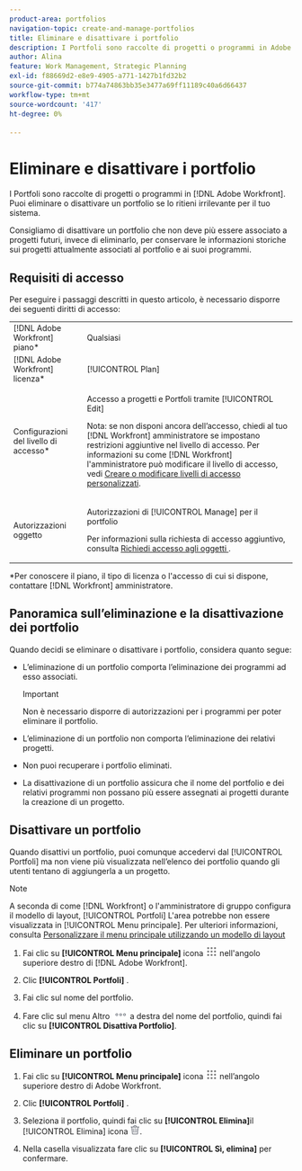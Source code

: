 ```yaml
---
product-area: portfolios
navigation-topic: create-and-manage-portfolios
title: Eliminare e disattivare i portfolio
description: I Portfoli sono raccolte di progetti o programmi in Adobe Workfront. Puoi eliminare o disattivare un portfolio se lo ritieni irrilevante per il tuo sistema.
author: Alina
feature: Work Management, Strategic Planning
exl-id: f88669d2-e8e9-4905-a771-1427b1fd32b2
source-git-commit: b774a74863bb35e3477a69ff11189c40a6d66437
workflow-type: tm+mt
source-wordcount: '417'
ht-degree: 0%

---
```


# Eliminare e disattivare i portfolio

I Portfoli sono raccolte di progetti o programmi in [!DNL Adobe Workfront]. Puoi eliminare o disattivare un portfolio se lo ritieni irrilevante per il tuo sistema.

Consigliamo di disattivare un portfolio che non deve più essere associato a progetti futuri, invece di eliminarlo, per conservare le informazioni storiche sui progetti attualmente associati al portfolio e ai suoi programmi.

## Requisiti di accesso

Per eseguire i passaggi descritti in questo articolo, è necessario disporre dei seguenti diritti di accesso:

<table style="table-layout:auto"> 
 <col> 
 <col> 
 <tbody> 
  <tr> 
   <td role="rowheader">[!DNL Adobe Workfront] piano*</td> 
   <td> <p>Qualsiasi </p> </td> 
  </tr> 
  <tr> 
   <td role="rowheader">[!DNL Adobe Workfront] licenza*</td> 
   <td> <p>[!UICONTROL Plan] </p> </td> 
  </tr> 
  <tr> 
   <td role="rowheader">Configurazioni del livello di accesso*</td> 
   <td> <p>Accesso a progetti e Portfoli tramite [!UICONTROL Edit]</p> <p>Nota: se non disponi ancora dell’accesso, chiedi al tuo [!DNL Workfront] amministratore se impostano restrizioni aggiuntive nel livello di accesso. Per informazioni su come [!DNL Workfront] l'amministratore può modificare il livello di accesso, vedi <a href="../../../administration-and-setup/add-users/configure-and-grant-access/create-modify-access-levels.md" class="MCXref xref">Creare o modificare livelli di accesso personalizzati</a>.</p> </td> 
  </tr> 
  <tr> 
   <td role="rowheader">Autorizzazioni oggetto</td> 
   <td> <p>Autorizzazioni di [!UICONTROL Manage] per il portfolio </p> <p>Per informazioni sulla richiesta di accesso aggiuntivo, consulta <a href="../../../workfront-basics/grant-and-request-access-to-objects/request-access.md" class="MCXref xref">Richiedi accesso agli oggetti </a>.</p> </td> 
  </tr> 
 </tbody> 
</table>

&#42;Per conoscere il piano, il tipo di licenza o l&#39;accesso di cui si dispone, contattare [!DNL Workfront] amministratore.

## Panoramica sull’eliminazione e la disattivazione dei portfolio

Quando decidi se eliminare o disattivare i portfolio, considera quanto segue:

* L’eliminazione di un portfolio comporta l’eliminazione dei programmi ad esso associati.

  >[!IMPORTANT]
  >
  >Non è necessario disporre di autorizzazioni per i programmi per poter eliminare il portfolio.

* L’eliminazione di un portfolio non comporta l’eliminazione dei relativi progetti.
* Non puoi recuperare i portfolio eliminati.
* La disattivazione di un portfolio assicura che il nome del portfolio e dei relativi programmi non possano più essere assegnati ai progetti durante la creazione di un progetto.

## Disattivare un portfolio

Quando disattivi un portfolio, puoi comunque accedervi dal [!UICONTROL Portfoli] ma non viene più visualizzata nell’elenco dei portfolio quando gli utenti tentano di aggiungerla a un progetto.

>[!NOTE]
>
>A seconda di come [!DNL Workfront] o l&#39;amministratore di gruppo configura il modello di layout, [!UICONTROL Portfoli] L&#39;area potrebbe non essere visualizzata in [!UICONTROL Menu principale]. Per ulteriori informazioni, consulta [Personalizzare il menu principale utilizzando un modello di layout](../../../administration-and-setup/customize-workfront/use-layout-templates/customize-main-menu.md)

1. Fai clic su **[!UICONTROL Menu principale]** icona ![](assets/main-menu-icon.png) nell&#39;angolo superiore destro di [!DNL Adobe Workfront].

1. Clic **[!UICONTROL Portfoli]** .
1. Fai clic sul nome del portfolio.
1. Fare clic sul menu Altro ![](assets/more-icon.png) a destra del nome del portfolio, quindi fai clic su **[!UICONTROL Disattiva Portfolio]**.

## Eliminare un portfolio

1. Fai clic su **[!UICONTROL Menu principale]** icona ![](assets/main-menu-icon.png) nell’angolo superiore destro di Adobe Workfront.

1. Clic **[!UICONTROL Portfoli]** .
1. Seleziona il portfolio, quindi fai clic su **[!UICONTROL Elimina]**&#x200B;il [!UICONTROL Elimina] icona ![](assets/delete.png).
1. Nella casella visualizzata fare clic su **[!UICONTROL Sì, elimina]** per confermare.
